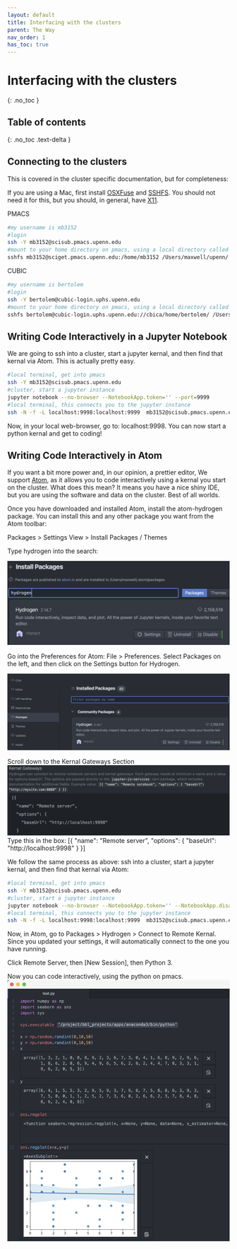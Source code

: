 ```yaml
---
layout: default
title: Interfacing with the clusters
parent: The Way
nav_order: 1
has_toc: true
---
```


# Interfacing with the clusters
{: .no_toc }

## Table of contents
{: .no_toc .text-delta }

## Connecting to the clusters

This is covered in the cluster specific documentation, but for completeness:

If you are using a Mac, first install [OSXFuse](https://github.com/osxfuse/osxfuse/releases/download/macfuse-4.0.5/macfuse-4.0.5.dmg) and [SSHFS](https://github.com/osxfuse/sshfs/releases/download/osxfuse-sshfs-2.5.0/sshfs-2.5.0.pkg). You should not need it for this, but you should, in general, have [X11](https://www.xquartz.org/).

PMACS

```bash
#my username is mb3152
#login
ssh -Y mb3152@scisub.pmacs.upenn.edu
#mount to your home directory on pmacs, using a local directory called "/Users/maxwell/upenn/"
sshfs mb3152@sciget.pmacs.upenn.edu:/home/mb3152 /Users/maxwell/upenn/ -o follow_symlinks
```
CUBIC
```bash
#my username is bertolem
#login
ssh -Y bertolem@cubic-login.uphs.upenn.edu
#mount to your home directory on pmacs, using a local directory called "/Users/maxwell/CUBIC/"
sshfs bertolem@cubic-login.uphs.upenn.edu://cbica/home/bertolem/ /Users/maxwell/CUBIC/ -o follow_symlinks
```

## Writing Code Interactively in a Jupyter Notebook

We are going to ssh into a cluster, start a jupyter kernal, and then find that kernal via Atom. This is actually pretty easy.

```bash
#local terminal, get into pmacs
ssh -Y mb3152@scisub.pmacs.upenn.edu
#cluster, start a jupyter instance
jupyter notebook --no-browser --NotebookApp.token='' --port=9999
#local terminal, this connects you to the jupyter instance
ssh -N -f -L localhost:9998:localhost:9999  mb3152@scisub.pmacs.upenn.edu
```

Now, in your local web-browser, go to: localhost:9998. You can now start a python kernal and get to coding! 

## Writing Code Interactively in Atom

If you want a bit more power and, in our opinion, a prettier editor, We support [Atom](https://atom.io), as it allows you to code interactively using a kernal you start on the cluster. What does this mean? It means you have a nice shiny IDE, but you are using the software and data on the cluster. Best of all worlds.

Once you have downloaded and installed Atom, install the atom-hydrogen package. You can install this and any other package you want from the Atom toolbar:

Packages > Settings View > Install Packages / Themes

Type hydrogen into the search:

![atom](./atom-hydrogen.png)

Go into the Preferences for Atom: File > Preferences.
Select Packages on the left, and then click on the Settings button for Hydrogen.

![atom2](./atom-hydrogen2.png)

Scroll down to the Kernal Gateways Section
![atom3](./atom-hydrogen3.png)
Type this in the box:
[{
  "name": "Remote server",
  "options": {
    "baseUrl": "http://localhost:9998"
  }
}]

We follow the same process as above: ssh into a cluster, start a jupyter kernal, and then find that kernal via Atom:

```bash
#local terminal, get into pmacs
ssh -Y mb3152@scisub.pmacs.upenn.edu
#cluster, start a jupyter instance
jupyter notebook --no-browser --NotebookApp.token='' --NotebookApp.disable_check_xsrf=True --port=9999
#local terminal, this connects you to the jupyter instance
ssh -N -f -L localhost:9998:localhost:9999  mb3152@scisub.pmacs.upenn.edu
```

Now, in Atom, go to Packages > Hydrogen > Connect to Remote Kernal. Since you updated your settings, it will automatically connect to the one you have running.

Click Remote Server, then [New Session], then Python 3.

Now you can code interactively, using the python on pmacs.
![interactive](./interactive.png)

